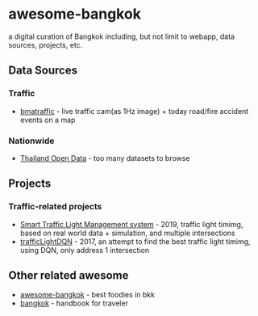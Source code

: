 # awesome-bangkok
a digital curation of Bangkok including, but not limit to webapp, data sources, projects, etc. 

## Data Sources
### Traffic
- [bmatraffic](http://www.bmatraffic.com/index.aspx) - live traffic cam(as 1Hz image) + today road/fire accident events on a map

### Nationwide
- [Thailand Open Data](https://data.go.th/) - too many datasets to browse

## Projects
### Traffic-related projects
- [Smart Traffic Light Management system](https://github.com/wasdee/Smart-Traffic-Light-Management) - 2019, traffic light timimg, based on real world data + simulation, and multiple intersections
- [trafficLightDQN](https://github.com/wasdee/trafficLightDQN) - 2017, an attempt to find the best traffic light timimg, using DQN, only address 1 intersection

## Other related awesome
- [awesome-bangkok](https://github.com/jakshi/awesome-bangkok) - best foodies in bkk
- [bangkok](https://github.com/supatake/bangkok) - handbook for traveler
